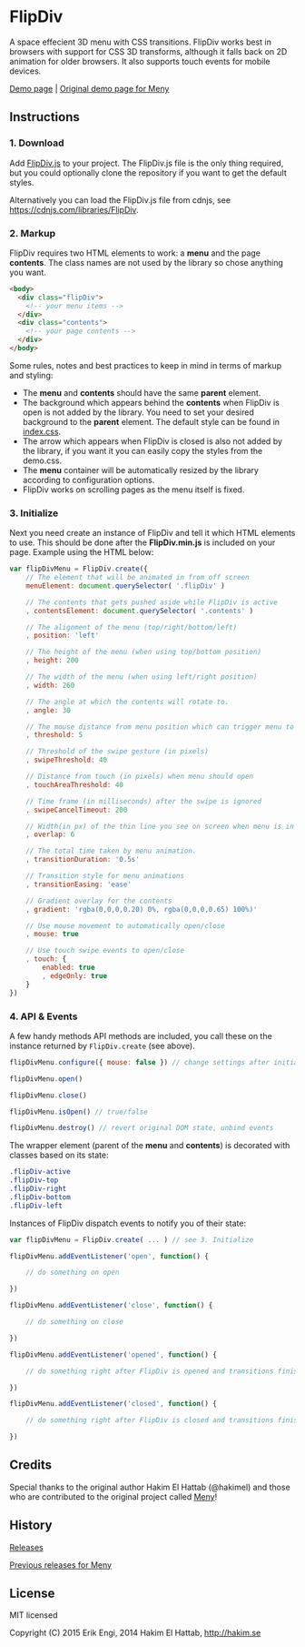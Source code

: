 # FlipDiv

A space effecient 3D menu with CSS transitions. FlipDiv works best in browsers with support for CSS 3D transforms, although it falls back on 2D animation for older browsers. It also supports touch events for mobile devices.

[Demo page](http://kireerik.github.io/FlipDiv/demo/) | [Original demo page for Meny](http://lab.hakim.se/meny/)


## Instructions

### 1. Download
Add [FlipDiv.js](https://github.com/kireerik/FlipDiv/blob/master/dist/FlipDiv.js) to your project. The FlipDiv.js file is the only thing required, but you could optionally clone the repository if you want to get the default styles.

Alternatively you can load the FlipDiv.js file from cdnjs, see <https://cdnjs.com/libraries/FlipDiv>.

### 2. Markup
FlipDiv requires two HTML elements to work: a **menu** and the page **contents**. The class names are not used by the library so chose anything you want.

```html
<body>
  <div class="flipDiv">
    <!-- your menu items -->
  </div>
  <div class="contents">
    <!-- your page contents -->
  </div>
</body>
```

Some rules, notes and best practices to keep in mind in terms of markup and styling:
- The **menu** and **contents** should have the same **parent** element.
- The background which appears behind the **contents** when FlipDiv is open is not added by the library. You need to set your desired background to the **parent** element. The default style can be found in [index.css](https://github.com/kireerik/FlipDiv/blob/master/demo/index.css#L24).
- The arrow which appears when FlipDiv is closed is also not added by the library, if you want it you can easily copy the styles from the demo.css.
- The **menu** container will be automatically resized by the library according to configuration options.
- FlipDiv works on scrolling pages as the menu itself is fixed.


### 3. Initialize
Next you need create an instance of FlipDiv and tell it which HTML elements to use. This should be done after the **FlipDiv.min.js** is included on your page. Example using the HTML below:

```javascript
var flipDivMenu = FlipDiv.create({
	// The element that will be animated in from off screen
	menuElement: document.querySelector( '.flipDiv' )

	// The contents that gets pushed aside while FlipDiv is active
	, contentsElement: document.querySelector( '.contents' )

	// The alignment of the menu (top/right/bottom/left)
	, position: 'left'

	// The height of the menu (when using top/bottom position)
	, height: 200

	// The width of the menu (when using left/right position)
	, width: 260

	// The angle at which the contents will rotate to.
	, angle: 30

	// The mouse distance from menu position which can trigger menu to open.
	, threshold: 5

	// Threshold of the swipe gesture (in pixels)
	, swipeThreshold: 40

	// Distance from touch (in pixels) when menu should open
	, touchAreaThreshold: 40

	// Time frame (in milliseconds) after the swipe is ignored
	, swipeCancelTimeout: 200

	// Width(in px) of the thin line you see on screen when menu is in closed position.
	, overlap: 6

	// The total time taken by menu animation.
	, transitionDuration: '0.5s'

	// Transition style for menu animations
	, transitionEasing: 'ease'

	// Gradient overlay for the contents
	, gradient: 'rgba(0,0,0,0.20) 0%, rgba(0,0,0,0.65) 100%)'

	// Use mouse movement to automatically open/close
	, mouse: true

	// Use touch swipe events to open/close
	, touch: {
		enabled: true
		, edgeOnly: true
	}
})
```

### 4. API & Events
A few handy methods API methods are included, you call these on the instance returned by ```FlipDiv.create``` (see above).

```javascript
flipDivMenu.configure({ mouse: false }) // change settings after initialization

flipDivMenu.open()

flipDivMenu.close()

flipDivMenu.isOpen() // true/false

flipDivMenu.destroy() // revert original DOM state, unbind events
```

The wrapper element (parent of the **menu** and **contents**) is decorated with classes based on its state:
```css
.flipDiv-active
.flipDiv-top
.flipDiv-right
.flipDiv-bottom
.flipDiv-left
```

Instances of FlipDiv dispatch events to notify you of their state:

```javascript
var flipDivMenu = FlipDiv.create( ... ) // see 3. Initialize

flipDivMenu.addEventListener('open', function() {

	// do something on open

})

flipDivMenu.addEventListener('close', function() {

	// do something on close

})

flipDivMenu.addEventListener('opened', function() {

	// do something right after FlipDiv is opened and transitions finished

})

flipDivMenu.addEventListener('closed', function() {

	// do something right after FlipDiv is closed and transitions finished

})
```

## Credits
Special thanks to the original author Hakim El Hattab (@hakimel) and those who are contributed to the original project called [Meny](https://github.com/hakimel/Meny)!


## History

[Releases](https://github.com/kireerik/FlipDiv/releases)

[Previous releases for Meny](https://github.com/hakimel/Meny#history)

## License

MIT licensed

Copyright (C) 2015 Erik Engi, 2014 Hakim El Hattab, http://hakim.se